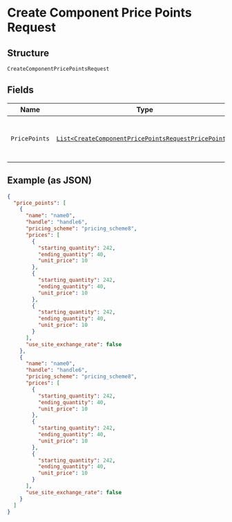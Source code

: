 
# Create Component Price Points Request

## Structure

`CreateComponentPricePointsRequest`

## Fields

| Name | Type | Tags | Description | Getter | Setter |
|  --- | --- | --- | --- | --- | --- |
| `PricePoints` | [`List<CreateComponentPricePointsRequestPricePoints>`](../../doc/models/containers/create-component-price-points-request-price-points.md) | Required | This is List of a container for any-of cases. | List<CreateComponentPricePointsRequestPricePoints> getPricePoints() | setPricePoints(List<CreateComponentPricePointsRequestPricePoints> pricePoints) |

## Example (as JSON)

```json
{
  "price_points": [
    {
      "name": "name0",
      "handle": "handle6",
      "pricing_scheme": "pricing_scheme8",
      "prices": [
        {
          "starting_quantity": 242,
          "ending_quantity": 40,
          "unit_price": 10
        },
        {
          "starting_quantity": 242,
          "ending_quantity": 40,
          "unit_price": 10
        },
        {
          "starting_quantity": 242,
          "ending_quantity": 40,
          "unit_price": 10
        }
      ],
      "use_site_exchange_rate": false
    },
    {
      "name": "name0",
      "handle": "handle6",
      "pricing_scheme": "pricing_scheme8",
      "prices": [
        {
          "starting_quantity": 242,
          "ending_quantity": 40,
          "unit_price": 10
        },
        {
          "starting_quantity": 242,
          "ending_quantity": 40,
          "unit_price": 10
        },
        {
          "starting_quantity": 242,
          "ending_quantity": 40,
          "unit_price": 10
        }
      ],
      "use_site_exchange_rate": false
    }
  ]
}
```

